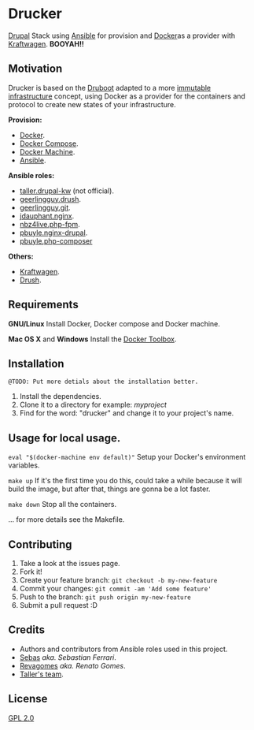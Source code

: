# Drucker
[Drupal](http://drupal.org) Stack using [Ansible](http://ansible.com) for provision and
[Docker](http://docker.io)as a provider with [Kraftwagen](http://kraftwagen.org). **BOOYAH!!**

## Motivation
Drucker is based on the [Druboot](https://github.com/TallerWebSolutions/druboot) adapted to a more
[immutable infrastructure](http://michaeldehaan.net/post/118717252307/immutable-infrastructure-is-the-future) concept,
using Docker as a provider for the containers and protocol to create new states of your infrastructure.

**Provision:**
- [Docker](http://docker.io).
- [Docker Compose](https://docs.docker.com/compose/).
- [Docker Machine](https://docs.docker.com/machine/).
- [Ansible](http://ansible.com).

**Ansible roles:**
- [taller.drupal-kw](https://github.com/TallerWebSolutions/ansible-role-drupal-kw) (not official).
- [geerlingguy.drush](https://github.com/geerlingguy/ansible-role-drush).
- [geerlingguy.git](https://github.com/geerlingguy/ansible-role-git).
- [jdauphant.nginx](https://github.com/jdauphant/ansible-role-nginx).
- [nbz4live.php-fpm](https://github.com/NBZ4live/ansible-php-fpm).
- [pbuyle.nginx-drupal](https://github.com/perusio/drupal-with-nginx).
- [pbuyle.php-composer](https://github.com/FloeDesignTechnologies/ansible-php-composer)

**Others:**
- [Kraftwagen](http://kraftwagen.org).
- [Drush](https://github.com/drush-ops/drush).

## Requirements

**GNU/Linux**
Install Docker, Docker compose and Docker machine.

**Mac OS X** and **Windows**
Install the [Docker Toolbox](https://www.docker.com/docker-toolbox).

## Installation

`@TODO: Put more detials about the installation better.`

1. Install the dependencies.
2. Clone it to a directory for example: *myproject*
3. Find for the word: "drucker" and change it to your project's name.

## Usage for local usage.

`eval "$(docker-machine env default)"`
Setup your Docker's environment variables.

`make up`
If it's the first time you do this, could take a while because it will build the image, but after that, things are gonna be a lot faster.

`make down`
Stop all the containers.

... for more details see the Makefile.

## Contributing

1. Take a look at the issues page.
2. Fork it!
3. Create your feature branch: `git checkout -b my-new-feature`
4. Commit your changes: `git commit -am 'Add some feature'`
5. Push to the branch: `git push origin my-new-feature`
6. Submit a pull request :D

## Credits

- Authors and contributors from Ansible roles used in this project.
- [Sebas](https://github.com/sebas5384) *aka. Sebastian Ferrari*.
- [Revagomes](https://github.com/revagomes) *aka. Renato Gomes*.
- [Taller's team](https://www.drupal.org/node/1480980).

## License

[GPL 2.0](http://www.gnu.org/licenses/old-licenses/gpl-2.0.html)
